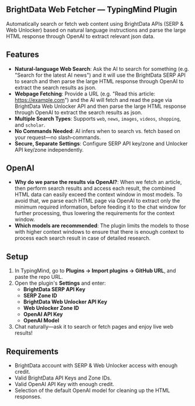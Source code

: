 ## BrightData Web Fetcher — TypingMind Plugin

Automatically search or fetch web content using BrightData APIs (SERP & Web Unlocker) based on natural language instructions and parse the large HTML response through OpenAI to extract relevant json data.

## Features

- **Natural‑language Web Search**: Ask the AI to search for something (e.g. "Search for the latest AI news") and it will use the BrightData SERP API to search and then parse the large HTML response through OpenAI to extract the search results as json.
- **Webpage Fetching**: Provide a URL (e.g. "Read this article: https://example.com") and the AI will fetch and read the page via BrightData Web Unlocker API and then parse the large HTML response through OpenAI to extract the search results as json.
- **Multiple Search Types**: Supports `web`, `news`, `images`, `videos`, `shopping`, and `scholar`.
- **No Commands Needed**: AI infers when to search vs. fetch based on your request—no slash‑commands.
- **Secure, Separate Settings**: Configure SERP API key/zone and Unlocker API key/zone independently.

## OpenAI

- **Why do we parse the results via OpenAI?**: When we fetch an article, then perform search results and access each result, the combined HTML data can easily exceed the context window in most models. To avoid that, we parse each HTML page via OpenAI to extract only the minimum required information, before feeding it to the chat window for further processing, thus lowering the requirements for the context window.
- **Which models are recommended**: The plugin limits the models to those with higher context windows to ensure that there is enough context to process each search result in case of detailed research.

## Setup

1. In TypingMind, go to **Plugins → Import plugins → GitHub URL**, and paste the repo URL.
2. Open the plugin's **Settings** and enter:
   - **BrightData SERP API Key**
   - **SERP Zone ID** 
   - **BrightData Web Unlocker API Key**
   - **Web Unlocker Zone ID** 
   - **OpenAI API Key**
   - **OpenAI Model**
3. Chat naturally—ask it to search or fetch pages and enjoy live web results!

## Requirements

- BrightData account with SERP & Web Unlocker access with enough credit.
- Valid BrightData API Keys and Zone IDs.
- Valid OpenAI API Key with enough credit.
- Selection of the default OpenAI model for cleaning up the HTML responses.
